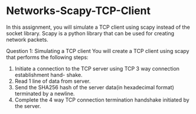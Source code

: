 # Networks-Scapy-TCP-Client
In this assignment, you will simulate a TCP client using scapy instead of the socket library. Scapy is a python library that can be used for creating network packets.

Question 1: Simulating a TCP client
You will create a TCP client using scapy that performs the following steps:
1. Initiate a connection to the TCP server using TCP 3 way connection establishment hand-
shake.
2. Read 1 line of data from server.
3. Send the SHA256 hash of the server data(in hexadecimal format) terminated by a newline.
4. Complete the 4 way TCP connection termination handshake initiated by the server.
